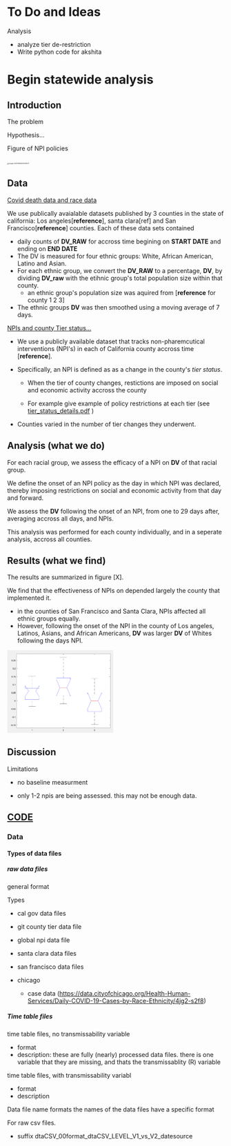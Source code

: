 # To Do and Ideas

Analysis

- analyze tier de-restriction 
- Write python code for akshita



# Begin statewide analysis

## Introduction

The problem

Hypothesis...

Figure of NPI policies

<img src="/Users/luis/Library/Application Support/typora-user-images/image-20210829205005017.png" alt="image-20210829205005017" style="zoom:25%;" />

## Data 

<u>Covid death data and race data</u> 

We use publically avaialable datasets published by 3 counties in the state of california: Los angeles[**reference**], santa clara[ref] and San Francisco[**reference**] counties. Each of these data sets contained 

-  daily counts of **DV_RAW** for  accross time begining on **START DATE** and ending on **END DATE**
-  The DV is measured for four ethnic groups: White, African American, Latino and Asian.
-  For each ethnic group, we convert the **DV_RAW** to a percentage, **DV**, by dividing **DV_raw** with the etihnic group's total population size within that county. 
   - an ethnic group's population size was aquired from [**reference** for county 1 2 3] 
-  The ethnic groups **DV** was then smoothed using a moving average of 7 days.

<u>NPIs and county Tier status...</u>

- We use a publicly available dataset that tracks non-pharemcutical interventions (NPI's) in each of California county accross time  [**reference**]. 

- Specifically, an NPI is defined as as a change in the county's *tier status*. 

  - When the tier of county changes,  restictions are imposed on social and economic activity accross the county 

  - For example give example of policy restrictions at each tier (see  [tier_status_details.pdf](aksPAPERS/tier_status_details.pdf) )

- Counties varied in the number of tier changes they underwent.  



## Analysis (what we do)

For each racial group, we assess the efficacy of a NPI on **DV** of that racial group.  

We define the onset of an NPI policy as the day in which NPI was declared, thereby imposing restrictions on social and economic activity from that day and forward.

We assess the **DV** following the onset of an NPI, from one to 29 days after, averaging accross all days, and NPIs.

This analysis was performed for each county individually, and in a seperate analysis,  accross all counties. 



## Results (what we find)

The results are summarized in figure [X].

We find that the effectiveness of NPIs on depended largely the county that implemented it. 

- in the counties of San Francisco and Santa Clara,  NPIs affected  all ethnic groups equally. 
- However, following the onset of the NPI in the county of Los angeles,  Latinos, Asians, and African Americans,  **DV**  was larger  **DV** of Whites  following the days NPI. 



<img src="aksASSETS/draft_figure_anova.png" alt="image-20210829205106500" style="zoom:25%;" />



## Discussion

Limitations

- no baseline measurment

- only 1-2 npis are being assessed. this may not be enough data.

  





## <u>CODE</u>

### Data

#### Types of data files

##### raw data files

general format

Types

- cal gov data files
- git county tier data file
- global npi data file
- santa clara data files
- san francisco data files


- chicago
  - case data (https://data.cityofchicago.org/Health-Human-Services/Daily-COVID-19-Cases-by-Race-Ethnicity/4jg2-s2f8)



##### Time table files

time table files, no transmissability variable

- format
- description: these are fully (nearly) processed data files. there is one variable that they are missing, and thats the transmissablity (R) variable 

time table files, with transmissability variabl

- format
- description



Data file name formats
the names of the data files have a specific format


For raw csv files.

- suffix 
  dtaCSV_00format_dtaCSV_LEVEL_V1_vs_V2_datesource








